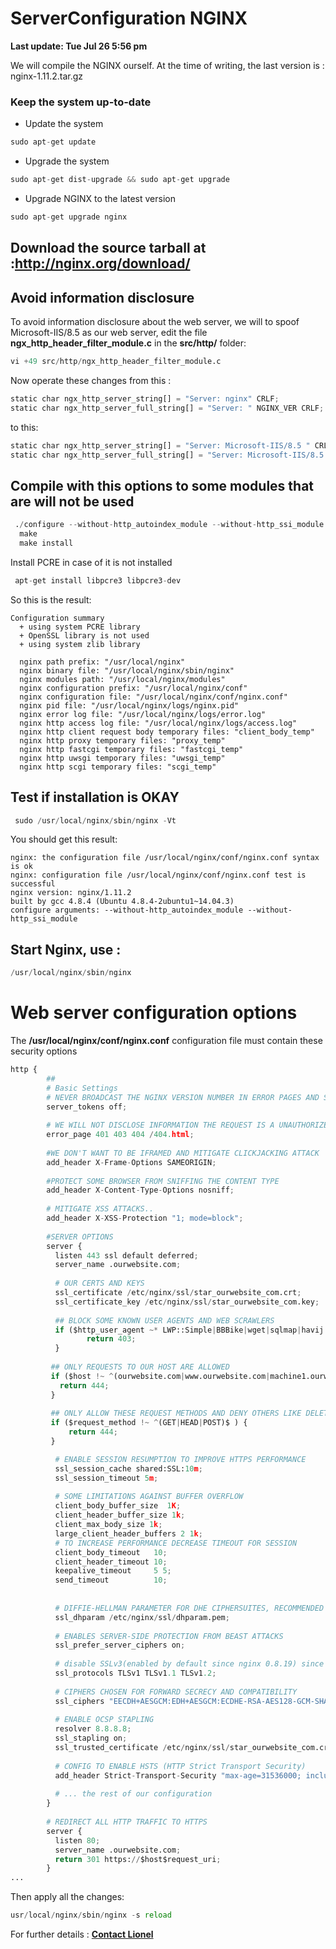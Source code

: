 # ServerConfiguration NGINX
**Last update: Tue Jul 26 5:56 pm**

We will compile the NGINX ourself.
At the time of writing, the last version is : nginx-1.11.2.tar.gz
### Keep the system up-to-date
* Update the system
```python
sudo apt-get update 
```
* Upgrade the system
```python
sudo apt-get dist-upgrade && sudo apt-get upgrade 
```
* Upgrade NGINX to the latest version
```python
sudo apt-get upgrade nginx
```

## Download the source tarball at :http://nginx.org/download/
## Avoid information disclosure
To avoid information disclosure about the web server, we will to spoof Microsoft-IIS/8.5  as our web server,
edit the file **ngx_http_header_filter_module.c** in the **src/http/** folder:

```python
vi +49 src/http/ngx_http_header_filter_module.c
```
Now operate these changes from this : 
```python
static char ngx_http_server_string[] = "Server: nginx" CRLF;
static char ngx_http_server_full_string[] = "Server: " NGINX_VER CRLF;
```
to this: 
```python
static char ngx_http_server_string[] = "Server: Microsoft-IIS/8.5 " CRLF;
static char ngx_http_server_full_string[] = "Server: Microsoft-IIS/8.5 " NGINX_VER CRLF;
```

## Compile with this options to some modules that are will not be used
```python
 ./configure --without-http_autoindex_module --without-http_ssi_module
  make 
  make install
```
Install PCRE in case of it is not installed
```python
 apt-get install libpcre3 libpcre3-dev
```
So this is the result:
```
Configuration summary
  + using system PCRE library
  + OpenSSL library is not used
  + using system zlib library

  nginx path prefix: "/usr/local/nginx"
  nginx binary file: "/usr/local/nginx/sbin/nginx"
  nginx modules path: "/usr/local/nginx/modules"
  nginx configuration prefix: "/usr/local/nginx/conf"
  nginx configuration file: "/usr/local/nginx/conf/nginx.conf"
  nginx pid file: "/usr/local/nginx/logs/nginx.pid"
  nginx error log file: "/usr/local/nginx/logs/error.log"
  nginx http access log file: "/usr/local/nginx/logs/access.log"
  nginx http client request body temporary files: "client_body_temp"
  nginx http proxy temporary files: "proxy_temp"
  nginx http fastcgi temporary files: "fastcgi_temp"
  nginx http uwsgi temporary files: "uwsgi_temp"
  nginx http scgi temporary files: "scgi_temp"
```
## Test if installation is OKAY
```python
 sudo /usr/local/nginx/sbin/nginx -Vt 
```
You should get this result:
```
nginx: the configuration file /usr/local/nginx/conf/nginx.conf syntax is ok
nginx: configuration file /usr/local/nginx/conf/nginx.conf test is successful
nginx version: nginx/1.11.2
built by gcc 4.8.4 (Ubuntu 4.8.4-2ubuntu1~14.04.3) 
configure arguments: --without-http_autoindex_module --without-http_ssi_module
```
## Start Nginx, use :
```python
/usr/local/nginx/sbin/nginx
```
# Web server configuration options

The **/usr/local/nginx/conf/nginx.conf** configuration file must contain these security options 

```python
http {
        ##
        # Basic Settings
        # NEVER BROADCAST THE NGINX VERSION NUMBER IN ERROR PAGES AND SERVER HEADER
        server_tokens off;
        
        # WE WILL NOT DISCLOSE INFORMATION THE REQUEST IS A UNAUTHORIZED 401 , FORBIDDEN 403 OR NOT FOUND 404 
        error_page 401 403 404 /404.html;
        
        #WE DON'T WANT TO BE IFRAMED AND MITIGATE CLICKJACKING ATTACK
        add_header X-Frame-Options SAMEORIGIN;
        
        #PROTECT SOME BROWSER FROM SNIFFING THE CONTENT TYPE
        add_header X-Content-Type-Options nosniff;
        
        # MITIGATE XSS ATTACKS..
        add_header X-XSS-Protection "1; mode=block";
        
        #SERVER OPTIONS
        server {
          listen 443 ssl default deferred;
          server_name .ourwebsite.com;
          
          # OUR CERTS AND KEYS
          ssl_certificate /etc/nginx/ssl/star_ourwebsite_com.crt;
          ssl_certificate_key /etc/nginx/ssl/star_ourwebsite_com.key;
          
          ## BLOCK SOME KNOWN USER AGENTS AND WEB SCRAWLERS
          if ($http_user_agent ~* LWP::Simple|BBBike|wget|sqlmap|havij|nmap|nessus|absinthe|nikto|w3af|pangolin|bsqlbf|prog.customcrawler|mysqloit|netsparker ) {
                 return 403;
          }
           
         ## ONLY REQUESTS TO OUR HOST ARE ALLOWED 
         if ($host !~ ^(ourwebsite.com|www.ourwebsite.com|machine1.ourwebsite.com|machine_etc.ourwebsite.com)$ ) {
           return 444;
         }
         
         ## ONLY ALLOW THESE REQUEST METHODS AND DENY OTHERS LIKE DELETE, SEARCH, ETC ##
         if ($request_method !~ ^(GET|HEAD|POST)$ ) {
             return 444;
         }

          # ENABLE SESSION RESUMPTION TO IMPROVE HTTPS PERFORMANCE
          ssl_session_cache shared:SSL:10m;
          ssl_session_timeout 5m;
          
          # SOME LIMITATIONS AGAINST BUFFER OVERFLOW 
          client_body_buffer_size  1K;
          client_header_buffer_size 1k;
          client_max_body_size 1k;
          large_client_header_buffers 2 1k;
          # TO INCREASE PERFORMANCE DECREASE TIMEOUT FOR SESSION
          client_body_timeout   10;
          client_header_timeout 10;
          keepalive_timeout     5 5;
          send_timeout          10;
          
        
          # DIFFIE-HELLMAN PARAMETER FOR DHE CIPHERSUITES, RECOMMENDED 4096 BITS
          ssl_dhparam /etc/nginx/ssl/dhparam.pem;
        
          # ENABLES SERVER-SIDE PROTECTION FROM BEAST ATTACKS
          ssl_prefer_server_ciphers on;
          
          # disable SSLv3(enabled by default since nginx 0.8.19) since it's less secure then TLS
          ssl_protocols TLSv1 TLSv1.1 TLSv1.2;
          
          # CIPHERS CHOSEN FOR FORWARD SECRECY AND COMPATIBILITY
          ssl_ciphers "EECDH+AESGCM:EDH+AESGCM:ECDHE-RSA-AES128-GCM-SHA256:AES256+EECDH:DHE-RSA-AES128-GCM-SHA256:AES256+EDH:ECDHE-RSA-AES256-GCM-SHA384:DHE-RSA-AES256-GCM-SHA384:ECDHE-RSA-AES256-SHA384:ECDHE-RSA-AES128-SHA256:ECDHE-RSA-AES256-SHA:ECDHE-RSA-AES128-SHA:DHE-RSA-AES256-SHA256:DHE-RSA-AES128-SHA256:DHE-RSA-AES256-SHA:DHE-RSA-AES128-SHA:ECDHE-RSA-DES-CBC3-SHA:EDH-RSA-DES-CBC3-SHA:AES256-GCM-SHA384:AES128-GCM-SHA256:AES256-SHA256:AES128-SHA256:AES256-SHA:AES128-SHA:DES-CBC3-SHA:HIGH:!aNULL:!eNULL:!EXPORT:!DES:!MD5:!PSK:!RC4";
        
          # ENABLE OCSP STAPLING 
          resolver 8.8.8.8;
          ssl_stapling on;
          ssl_trusted_certificate /etc/nginx/ssl/star_ourwebsite_com.crt;
        
          # CONFIG TO ENABLE HSTS (HTTP Strict Transport Security)
          add_header Strict-Transport-Security "max-age=31536000; includeSubdomains;";
        
          # ... the rest of our configuration
        }
        
        # REDIRECT ALL HTTP TRAFFIC TO HTTPS
        server {
          listen 80;
          server_name .ourwebsite.com;
          return 301 https://$host$request_uri;
        }
...
```

Then apply all the changes: 
```python
usr/local/nginx/sbin/nginx -s reload
```
For further details : **[Contact Lionel](mailto:ngendlio@gmail.com)**














